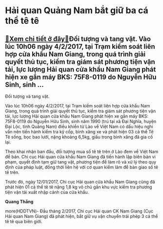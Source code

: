 Hải quan Quảng Nam bắt giữ ba cá thể tê tê
==========================================

[:gift:Xem chi tiết ở đây:gift:](https://hddtvn.com/hai-quan-quang-nam-bat-giu-ba-ca-the-te-te/)Đối tượng và tang vật. Vào lúc 10h06 ngày 4/2/2017, tại Trạm kiểm soát liên hợp cửa khẩu Nam Giang, trong quá trình giải quyết thủ tục, kiểm tra giám sát phương tiện vận tải, lực lượng Hải quan cửa khẩu Nam Giang phát hiện xe gắn máy BKS: 75F8-0119 do Nguyễn Hữu Sinh, sinh …
-----------------------------------------------------------------------------------------------------------------------------------------------------------------------------------------------------------------------------------------------------------------------------------







 






 Đối tượng và tang vật. 



Vào lúc 10h06 ngày 4/2/2017, tại Trạm kiểm soát liên hợp cửa khẩu Nam Giang, trong quá trình giải quyết thủ tục, kiểm tra giám sát phương tiện vận tải, lực lượng Hải quan cửa khẩu Nam Giang phát hiện xe gắn máy BKS: 75F8-0119 do Nguyễn Hữu Sinh, sinh năm 1990 (trú tại xã Đại Nghĩa, huyện Đại Lộc, tỉnh Quảng Nam) điều khiển từ Lào về Việt Nam có dấu hiệu nghi vấn nên tiến hành kiểm tra kỹ cốp, bình xăng xe và phát hiện 03 cá thể Tê Tê sống, bọc bao lưới, nặng khoảng 6,5kg, giấu trong bình xăng đã gia cố lại.


Theo khai nhận ban đầu, đối tượng mua số tê tê trên ở Lào đem về Việt Nam để bán. Chi cục Hải quan cửa khẩu Nam Giang đã tiến hành lập biên bản vi phạm, quyết định tạm giữ tang vật, phương tiện để làm rõ và xử lý theo quy định của pháp luật, đồng thời liên hệ với cơ quan kiểm lâm để bàn giao số tê tê trên.


Trước đó, ngày 12/01/2017, Chi cục Hải quan cửa khẩu Nam Giang cũng đã phát hiện 01 cá thể tê tê nặng 1,8 kg vô chủ gần khu vực kiểm tra phương tiện vận tải xuất nhập cảnh của cửa khẩu.








**Quang Thắng**



more(HDDTVN)- Đầu tháng 2/2017, Chi cục Hải quan CK Nam Giang (Cục Hải quan Nam Giang) đã phát hiện, bắt giữ vụ vận chuyển trái phép 3 cá thể tê tê qua biên giới.

